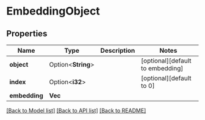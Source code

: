 # EmbeddingObject

## Properties

Name | Type | Description | Notes
------------ | ------------- | ------------- | -------------
**object** | Option<**String**> |  | [optional][default to embedding]
**index** | Option<**i32**> |  | [optional][default to 0]
**embedding** | **Vec<f32>** |  | 

[[Back to Model list]](../README.md#documentation-for-models) [[Back to API list]](../README.md#documentation-for-api-endpoints) [[Back to README]](../README.md)


